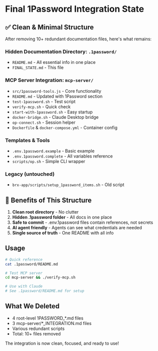 # Final 1Password Integration State

## ✅ Clean & Minimal Structure

After removing 10+ redundant documentation files, here's what remains:

### Hidden Documentation Directory: `.1password/`
- `README.md` - All essential info in one place
- `FINAL_STATE.md` - This file

### MCP Server Integration: `mcp-server/`
- `src/1password-tools.js` - Core functionality
- `README.md` - Updated with 1Password section
- `test-1password.sh` - Test script
- `verify-mcp.sh` - Quick check
- `start-with-1password.sh` - Easy startup
- `docker-bridge.sh` - Claude Desktop bridge
- `op-connect.sh` - Session helper
- `Dockerfile` & `docker-compose.yml` - Container config

### Templates & Tools
- `.env.1password.example` - Basic example
- `.env.1password.complete` - All variables reference
- `scripts/op.sh` - Simple CLI wrapper

### Legacy (untouched)
- `brx-app/scripts/setup_1password_items.sh` - Old script

## 🎯 Benefits of This Structure

1. **Clean root directory** - No clutter
2. **Hidden .1password folder** - All docs in one place
3. **Safe to commit** - .env.1password files contain references, not secrets
4. **AI agent friendly** - Agents can see what credentials are needed
5. **Single source of truth** - One README with all info

## Usage

```bash
# Quick reference
cat .1password/README.md

# Test MCP server
cd mcp-server && ./verify-mcp.sh

# Use with Claude
# See .1password/README.md for setup
```

## What We Deleted

- 4 root-level 1PASSWORD_*.md files
- 3 mcp-server/*_INTEGRATION.md files  
- Various redundant scripts
- Total: 10+ files removed

The integration is now clean, focused, and ready to use!